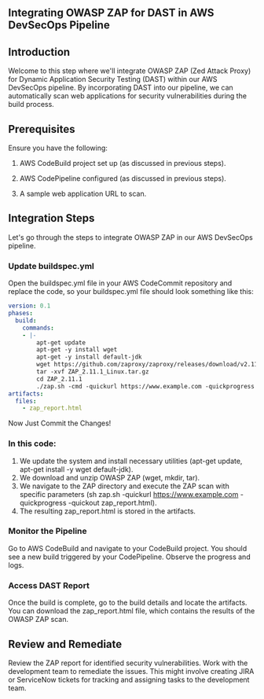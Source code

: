## Integrating OWASP ZAP for DAST in AWS DevSecOps Pipeline
## Introduction
Welcome to this step where we'll integrate OWASP ZAP (Zed Attack Proxy) for Dynamic Application Security Testing (DAST) within our AWS DevSecOps pipeline. By incorporating DAST into our pipeline, we can automatically scan web applications for security vulnerabilities during the build process.

## Prerequisites
Ensure you have the following:
1. AWS CodeBuild project set up (as discussed in previous steps).

2. AWS CodePipeline configured (as discussed in previous steps).

3. A sample web application URL to scan.

## Integration Steps
Let's go through the steps to integrate OWASP ZAP in our AWS DevSecOps pipeline.

### Update buildspec.yml
Open the buildspec.yml file in your AWS CodeCommit repository and replace the code, so your buildspec.yml file should look something like this:
```yaml
version: 0.1
phases:
  build:
    commands:
    - |-
        apt-get update
        apt-get -y install wget
        apt-get -y install default-jdk
        wget https://github.com/zaproxy/zaproxy/releases/download/v2.11.1/ZAP_2.11.1_Linux.tar.gz
        tar -xvf ZAP_2.11.1_Linux.tar.gz
        cd ZAP_2.11.1
        ./zap.sh -cmd -quickurl https://www.example.com -quickprogress -quickout ../zap_report.html 
artifacts:
  files:
    - zap_report.html
```
Now Just Commit the Changes!

### In this code:

1. We update the system and install necessary utilities (apt-get update, apt-get install -y wget default-jdk).
2. We download and unzip OWASP ZAP (wget, mkdir, tar).
3. We navigate to the ZAP directory and execute the ZAP scan with specific parameters (sh zap.sh -quickurl https://www.example.com -quickprogress -quickout zap_report.html).
4. The resulting zap_report.html is stored in the artifacts.

### Monitor the Pipeline
Go to AWS CodeBuild and navigate to your CodeBuild project. You should see a new build triggered by your CodePipeline. Observe the progress and logs.

### Access DAST Report
Once the build is complete, go to the build details and locate the artifacts. You can download the zap_report.html file, which contains the results of the OWASP ZAP scan.

## Review and Remediate
Review the ZAP report for identified security vulnerabilities. Work with the development team to remediate the issues. This might involve creating JIRA or ServiceNow tickets for tracking and assigning tasks to the development team.


